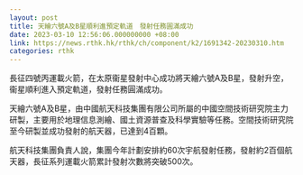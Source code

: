 ```yaml
---
layout: post
title: 天繪六號A及B星順利進預定軌道　發射任務圓滿成功
date: 2023-03-10 12:56:06.000000000 +08:00
link: https://news.rthk.hk/rthk/ch/component/k2/1691342-20230310.htm
categories: rthk
---
```


長征四號丙運載火箭，在太原衞星發射中心成功將天繪六號A及B星，發射升空，衞星順利進入預定軌道，發射任務圓滿成功。

天繪六號A及B星，由中國航天科技集團有限公司所屬的中國空間技術研究院主力研製，主要用於地理信息測繪、國土資源普查及科學實驗等任務。空間技術研究院至今研製並成功發射的航天器，已達到4百顆。

航天科技集團負責人說，集團今年計劃安排約60次宇航發射任務，發射約2百個航天器，長征系列運載火箭累計發射次數將突破500次。
